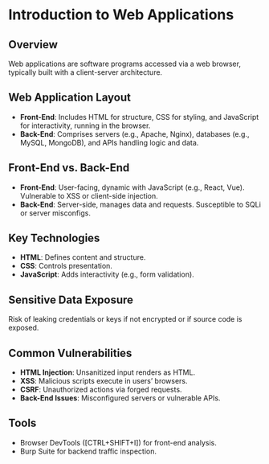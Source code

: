 # Introduction to Web Applications

## Overview
Web applications are software programs accessed via a web browser, typically built with a client-server architecture.

## Web Application Layout
- **Front-End**: Includes HTML for structure, CSS for styling, and JavaScript for interactivity, running in the browser.
- **Back-End**: Comprises servers (e.g., Apache, Nginx), databases (e.g., MySQL, MongoDB), and APIs handling logic and data.

## Front-End vs. Back-End
- **Front-End**: User-facing, dynamic with JavaScript (e.g., React, Vue). Vulnerable to XSS or client-side injection.
- **Back-End**: Server-side, manages data and requests. Susceptible to SQLi or server misconfigs.

## Key Technologies
- **HTML**: Defines content and structure.
- **CSS**: Controls presentation.
- **JavaScript**: Adds interactivity (e.g., form validation).

## Sensitive Data Exposure
Risk of leaking credentials or keys if not encrypted or if source code is exposed.

## Common Vulnerabilities
- **HTML Injection**: Unsanitized input renders as HTML.
- **XSS**: Malicious scripts execute in users’ browsers.
- **CSRF**: Unauthorized actions via forged requests.
- **Back-End Issues**: Misconfigured servers or vulnerable APIs.

## Tools
- Browser DevTools ([CTRL+SHIFT+I]) for front-end analysis.
- Burp Suite for backend traffic inspection.
